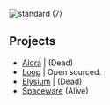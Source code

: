 ![standard (7)](https://user-images.githubusercontent.com/96982991/196858197-45eea3b4-7d9e-4b7c-a538-38acb39a6ee7.gif)






## Projects
- [Alora](https://github.com/6divera/projects/tree/main/alora) | (Dead)
- [Loop](https://github.com/6divera/loop) | Open sourced.
- [Elysium](https://github.com/6divera/projects/tree/main/elysium) | (Dead)
- [Spaceware](https://github.com/6divera/projects/tree/main/spaceware) (Alive)
